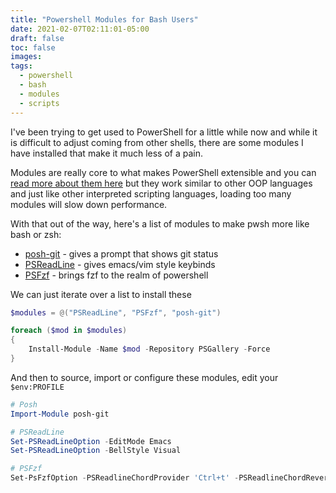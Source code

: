 ```yaml
---
title: "Powershell Modules for Bash Users"
date: 2021-02-07T02:11:01-05:00
draft: false
toc: false
images:
tags:
  - powershell
  - bash
  - modules
  - scripts
---
```


I've been trying to get used to PowerShell for a little while now and while it
is difficult to adjust coming from other shells, there are some modules I have installed
that make it much less of a pain.

Modules are really core to what makes PowerShell extensible and you can [read more about them here](https://docs.microsoft.com/en-us/powershell/module/microsoft.powershell.core/about/about_modules?view=powershell-7.1)
but they work similar to other OOP languages and just like other interpreted
scripting languages, loading too many modules will slow down performance.

With that out of the way,
here's a list of modules to make pwsh more like bash or zsh:

- [posh-git](https://www.powershellgallery.com/packages/posh-git/) - gives a prompt that shows git status
- [PSReadLine](https://www.powershellgallery.com/packages/PSReadLine/) - gives emacs/vim style keybinds
- [PSFzf](https://www.powershellgallery.com/packages/PSFzf/) - brings fzf to the realm of powershell

We can just iterate over a list to install these

```powershell
$modules = @("PSReadLine", "PSFzf", "posh-git")

foreach ($mod in $modules)
{
    Install-Module -Name $mod -Repository PSGallery -Force
}
```

And then to source, import or configure these modules, edit your `$env:PROFILE`

```powershell
# Posh
Import-Module posh-git

# PSReadLine
Set-PSReadLineOption -EditMode Emacs
Set-PSReadLineOption -BellStyle Visual

# PSFzf
Set-PsFzfOption -PSReadlineChordProvider 'Ctrl+t' -PSReadlineChordReverseHistory 'Ctrl+r'
```
